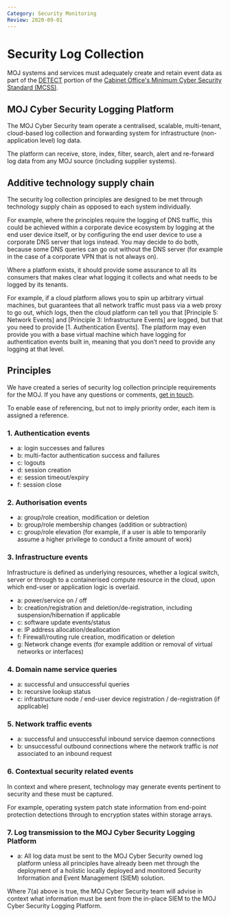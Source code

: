 ```yaml
---
Category: Security Monitoring
Review: 2020-09-01
---
```


# Security Log Collection

MOJ systems and services must adequately create and retain event data as part of the [DETECT](../identify-protect-detect-respond-recover/#detect) portion of the [Cabinet Office's Minimum Cyber Security Standard (MCSS)](https://www.gov.uk/government/publications/the-minimum-cyber-security-standard).

## MOJ Cyber Security Logging Platform

The MOJ Cyber Security team operate a centralised, scalable, multi-tenant, cloud-based log collection and forwarding system for infrastructure (non-application level) log data.

The platform can receive, store, index, filter, search, alert and re-forward log data from any MOJ source (including supplier systems).

## Additive technology supply chain

The security log collection principles are designed to be met through technology supply chain as opposed to each system individually.

For example, where the principles require the logging of DNS traffic, this could be achieved within a corporate device ecosystem by logging at the end user device itself, or by configuring the end user device to use a corporate DNS server that logs instead.  You may decide to do both, because some DNS queries can go out without the DNS server (for example in the case of a corporate VPN that is not always on).

Where a platform exists, it should provide some assurance to all its consumers that makes clear what logging it collects and what needs to be logged by its tenants.

For example, if a cloud platform allows you to spin up arbitrary virtual machines, but guarantees that all network traffic must pass via a web proxy to go out, which logs, then the cloud platform can tell you that [Principle 5: Network Events] and [Principle 3: Infrastructure Events] are logged, but that you need to provide [1. Authentication Events].  The platform may even provide you with a base virtual machine which have logging for authentication events built in, meaning that you don’t need to provide any logging at that level.

## Principles

We have created a series of security log collection principle requirements for the MOJ.
If you have any questions or comments, [get in touch](https://ministryofjustice.github.io/security-guidance/#getting-in-touch).

To enable ease of referencing, but not to imply priority order, each item is assigned a reference.

### 1. Authentication events

* a: login successes and failures
* b: multi-factor authentication success and failures
* c: logouts
* d: session creation
* e: session timeout/expiry
* f: session close

### 2. Authorisation events

* a: group/role creation, modification or deletion
* b: group/role membership changes (addition or subtraction)
* c: group/role elevation (for example, if a user is able to temporarily assume a higher privilege to conduct a finite amount of work)

### 3. Infrastructure events

Infrastructure is defined as underlying resources, whether a logical switch, server or through to a containerised compute resource in the cloud, upon which end-user or application logic is overlaid.

* a: power/service on / off
* b: creation/registration and deletion/de-registration, including suspension/hibernation if applicable
* c: software update events/status
* e: IP address allocation/deallocation
* f: Firewall/routing rule creation, modification or deletion
* g: Network change events (for example addition or removal of virtual networks or interfaces)

### 4. Domain name service queries

* a: successful and unsuccessful queries
* b: recursive lookup status
* c: infrastructure node / end-user device registration / de-registration (if applicable)

### 5. Network traffic events

* a: successful and unsuccessful inbound service daemon connections
* b: unsuccessful outbound connections where the network traffic is *not* associated to an inbound request

### 6. Contextual security related events

In context and where present, technology may generate events pertinent to security and these must be captured.

For example, operating system patch state information from end-point protection detections through to encryption states within storage arrays.

### 7. Log transmission to the MOJ Cyber Security Logging Platform

* a: All log data must be sent to the MOJ Cyber Security owned log platform unless all principles have already been met through the deployment of a holistic locally deployed and monitored Security Information and Event Management (SIEM) solution.

Where 7(a) above is true, the MOJ Cyber Security team will advise in context what information must be sent from the in-place SIEM to the MOJ Cyber Security Logging Platform.
